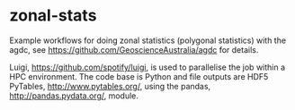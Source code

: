 # zonal-stats

Example workflows for doing zonal statistics (polygonal statistics) with the agdc, see https://github.com/GeoscienceAustralia/agdc for details.

Luigi, https://github.com/spotify/luigi,  is used to parallelise the job within a HPC environment.
The code base is Python and file outputs are HDF5 PyTables, http://www.pytables.org/, using the pandas, http://pandas.pydata.org/, module.
